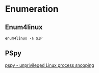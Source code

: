 # Enumeration


## Enum4linux

```
enum4linux -a $IP
```

## PSpy 

[pspy - unprivileged Linux process snooping](https://github.com/DominicBreuker/pspy)
